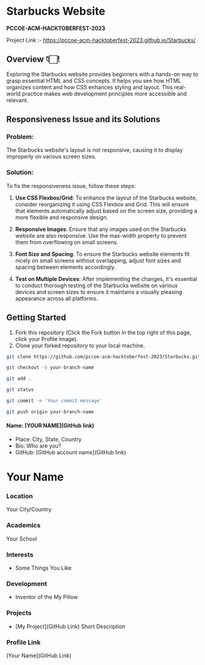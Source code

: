 # Starbucks Website

**PCCOE-ACM-HACKTOBERFEST-2023**

Project Link :- https://pccoe-acm-hacktoberfest-2023.github.io/Starbucks/

## Overview 👇🏻!

Exploring the Starbucks website provides beginners with a hands-on way to grasp essential HTML and CSS concepts. It helps you see how HTML organizes content and how CSS enhances styling and layout. This real-world practice makes web development principles more accessible and relevant.

## Responsiveness Issue and its Solutions

### Problem:

The Starbucks website's layout is not responsive, causing it to display improperly on various screen sizes.

### Solution:

To fix the responsiveness issue, follow these steps:

1. **Use CSS Flexbox/Grid**:
   To enhance the layout of the Starbucks website, consider reorganizing it using CSS Flexbox and Grid. This will ensure that elements automatically adjust based on the screen size, providing a more flexible and responsive design.

2. **Responsive Images**:
   Ensure that any images used on the Starbucks website are also responsive. Use the max-width property to prevent them from overflowing on small screens.

3. **Font Size and Spacing**:
   To ensure the Starbucks website elements fit nicely on small screens without overlapping, adjust font sizes and spacing between elements accordingly.

4. **Test on Multiple Devices**:
   After implementing the changes, it's essential to conduct thorough testing of the Starbucks website on various devices and screen sizes to ensure it maintains a visually pleasing appearance across all platforms.

## Getting Started

1. Fork this repository (Click the Fork button in the top right of this page, click your Profile Image).
2. Clone your forked repository to your local machine.

```sh
git clone https://github.com/pccoe-acm-hacktoberfest-2023/Starbucks.git

git checkout -b your-branch-name

git add .

git status

git commit -m 'Your commit message' 

git push origin your-branch-name
```

#### Name: [YOUR NAME](GitHub link)

- Place: City, State, Country
- Bio: Who are you?
- GitHub: [GitHub account name](GitHub link)


# Your Name

### Location

Your City/Country

### Academics

Your School

### Interests

- Some Things You Like

### Development

- Inventor of the My Pillow

### Projects

- [My Project](GitHub Link) Short Description

### Profile Link

[Your Name](GitHub Link)

